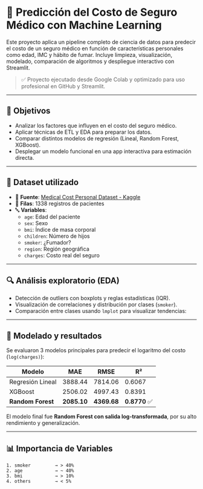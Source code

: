 # 🧠 Predicción del Costo de Seguro Médico con Machine Learning

Este proyecto aplica un pipeline completo de ciencia de datos para predecir el costo de un seguro médico en función de características personales como edad, IMC y hábito de fumar. Incluye limpieza, visualización, modelado, comparación de algoritmos y despliegue interactivo con Streamlit.

> ✅ Proyecto ejecutado desde Google Colab y optimizado para uso profesional en GitHub y Streamlit.

---

## 📌 Objetivos

- Analizar los factores que influyen en el costo del seguro médico.
- Aplicar técnicas de ETL y EDA para preparar los datos.
- Comparar distintos modelos de regresión (Lineal, Random Forest, XGBoost).
- Desplegar un modelo funcional en una app interactiva para estimación directa.

---

## 🧾 Dataset utilizado

- 📂 **Fuente**: [Medical Cost Personal Dataset - Kaggle](https://www.kaggle.com/datasets/mirichoi0218/insurance)
- 🧠 **Filas**: 1338 registros de pacientes
- 🔤 **Variables**:
  - `age`: Edad del paciente
  - `sex`: Sexo
  - `bmi`: Índice de masa corporal
  - `children`: Número de hijos
  - `smoker`: ¿Fumador?
  - `region`: Región geográfica
  - `charges`: Costo real del seguro

---

## 🔍 Análisis exploratorio (EDA)

- Detección de outliers con boxplots y reglas estadísticas (IQR).
- Visualización de correlaciones y distribución por clases (`smoker`).
- Comparación entre clases usando `lmplot` para visualizar tendencias:

---

## 🧠 Modelado y resultados

Se evaluaron 3 modelos principales para predecir el logaritmo del costo (`log(charges)`):

| Modelo             | MAE      | RMSE     | R²     |
|--------------------|----------|----------|--------|
| Regresión Lineal   | 3888.44  | 7814.06  | 0.6067 |
| XGBoost            | 2506.02  | 4997.43  | 0.8391 |
| **Random Forest**  | **2085.10**  | **4369.68**  | **0.8770** ✅ |

El modelo final fue **Random Forest con salida log-transformada**, por su alto rendimiento y generalización.

---

## 📊 Importancia de Variables

```text
1. smoker         → > 40%
2. age            → ~ 40%
3. bmi            → > 10%
4. others         → < 5%
